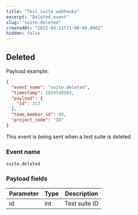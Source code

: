 ```yaml
---
title: "Test suite webhooks"
excerpt: "Deleted event"
slug: "suite.deleted"
createdAt: "2022-04-21T21:00:00.000Z"
hidden: false
---
```


## Deleted

Payload example:

```json
{
  "event_name": "suite.deleted",
  "timestamp": 1650540989,
  "payload": {
    "id": 313
  },
  "team_member_id": 40,
  "project_code": "ID"
}
```

This event is being sent when a test suite is deleted.

### Event name

`suite.deleted`

### Payload fields

| Parameter | Type | Description   |
|-----------|------|---------------|
| id        | int  | Test suite ID |
